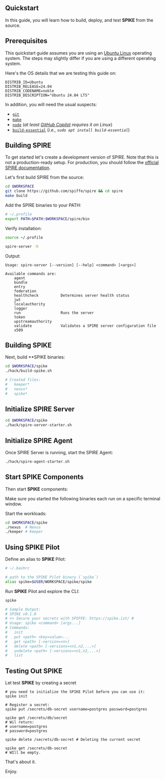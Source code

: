## Quickstart

In this guide, you will learn how to build, deploy, and test **SPIKE** from the 
source.

## Prerequisites

This quickstart guide assumes you are using an [Ubuntu Linux][ubuntu] operating system.
The steps may slightly differ if you are using a different operating system.

[ubuntu]: https://ubuntu.com/

Here's the OS details that we are testing this guide on:

```text
DISTRIB_ID=Ubuntu
DISTRIB_RELEASE=24.04
DISTRIB_CODENAME=noble
DISTRIB_DESCRIPTION="Ubuntu 24.04 LTS"
```

In addition, you will need the usual suspects:

* [`git`](https://git-scm.com/)
* [`make`](https://www.gnu.org/software/make/)
* [`node`](https://nodejs.org) (*at least [GitHub Copilot][copilot] requires it on Linux*)
* [`build-essential`](https://packages.ubuntu.com/hirsute/build-essential)
  (*i.e., `sudo apt install build-essential`*)

[copilot]: https://copilot.github.com/ "GitHub Copilot"

## Building SPIRE

To get started let's create a development version of SPIRE. Note that this is
not a production-ready setup. For production, you should follow the 
[official SPIRE documentation][spire-prod].

[spire-prod]: https://spiffe.io/docs/latest/deploying/configuring/

Let's first build SPIRE from the source:

```bash
cd $WORKSPACE
git clone https://github.com/spiffe/spire && cd spire
make build
````

Add the SPIRE binaries to your PATH:

```bash
# ~/.profile
export PATH=$PATH:$WORKSPACE/spire/bin
```

Verify installation:

```bash 
source ~/.profile

spire-server -h
```

Output:

```text
Usage: spire-server [--version] [--help] <command> [<args>]

Available commands are:
    agent                
    bundle               
    entry                
    federation           
    healthcheck          Determines server health status
    jwt                  
    localauthority       
    logger               
    run                  Runs the server
    token                
    upstreamauthority    
    validate             Validates a SPIRE server configuration file
    x509  
```

## Building SPIKE

Next, build **SPIKE binaries:

```bash
cd $WORKSPACE/spike
./hack/build-spike.sh

# Created files:
#   keeper*
#   nexus*
#   spike*
```

## Initialize SPIRE Server

```bash
cd $WORKSPACE/spike
./hack/spire-server-starter.sh
```

## Initialize SPIRE Agent

Once SPIRE Server is running, start the SPIRE Agent:

```bash
./hack/spire-agent-starter.sh
```

## Start SPIKE Components

Then start **SPIKE** components:

Make sure you started the following binaries each run on a specific terminal 
window.

Start the workloads:

```bash
cd $WORKSPACE/spike
./nexus  # Nexus
./keeper # Keeper
```

## Using SPIKE Pilot

Define an alias to **SPIKE** Pilot:

```bash
# ~/.bashrc

# path to the SPIKE Pilot binary (`spike`)
alias spike=$USER/WORKSPACE/spike/spike
```

Run **SPIKE** Pilot and explore the CLI:

```bash
spike

# Sample Output:
# SPIKE v0.1.0
# >> Secure your secrets with SPIFFE: https://spike.ist/ #
# Usage: spike <command> [args...]
# Commands:
#   init
#   put <path> <key=value>...
#   get <path> [-version=<n>]
#   delete <path> [-versions=<n1,n2,...>]
#   undelete <path> [-versions=<n1,n2,...>]
#   list
```

## Testing Out SPIKE

Let test **SPIKE** by creating a secret

```text
# you need to initialize the SPIKE Pilot before you can use it:
spike init

# Register a secret:
spike put /secrets/db-secret username=postgres password=postgres

spike get /secrets/db/secret 
# Wil return:
# username=postgres 
# password=postgres

spike delete /secrets/db-secret # Deleting the current secret

spike get /secrets/db-secret 
# WIll be empty.
```

That's about it.

Enjoy.
